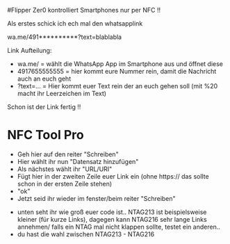 #Flipper Zer0 kontrolliert Smartphones nur per NFC !!


Als erstes schick ich ech mal den whatsapplink

wa.me/491**********?text=blablabla

Link Aufteilung:
* wa.me/ = wählt die WhatsApp App im Smartphone aus und öffnet diese
* 4917655555555 = hier kommt eure Nummer rein, damit die Nachricht auch an euch geht
* ?text=... = Hier kommt euer Text rein der an euch gehen soll (mit %20 macht ihr Leerzeichen im Text)

Schon ist der Link fertig !!

# NFC Tool Pro
* Geh hier auf den reiter "Schreiben"
* Hier wählt ihr nun "Datensatz hinzufügen"
* Als nächstes wählt ihr "URL/URI"
* Fügt hier in der zweiten Zeile euer Link ein (ohne https:// das sollte schon in der ersten Zeile stehen)
* "ok"
* Jetzt seid ihr wieder im fenster/beim reiter "Schreiben"
- unten seht ihr wie groß euer code ist.. NTAG213 ist beispielsweise kleiner (für kurze Links), dagegen kann NTAG216 sehr lange Links annehmen/ falls ein NTAG mal nicht klappen sollte, testet ein anderen.. 
- du hast die wahl zwischen NTAG213 - NTAG216




